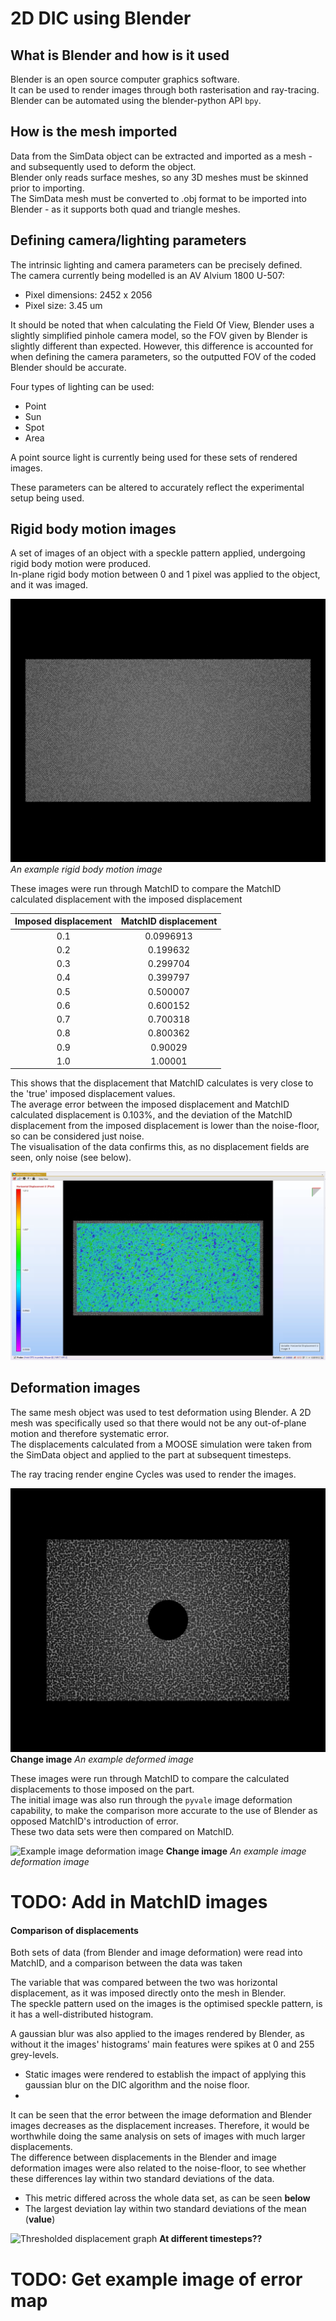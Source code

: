 # 2D DIC using Blender

## What is Blender and how is it used
Blender is an open source computer graphics software.  
It can be used to render images through both rasterisation and ray-tracing.  
Blender can be automated using the blender-python API `bpy`.  


## How is the mesh imported
Data from the SimData object can be extracted and imported as a mesh - and subsequently used to deform the object.  
Blender only reads surface meshes, so any 3D meshes must be skinned prior to importing.  
The SimData mesh must be converted to .obj format to be imported into Blender - as it supports both quad and triangle meshes.   

## Defining camera/lighting parameters
The intrinsic lighting and camera parameters can be precisely defined.  
The camera currently being modelled is an AV Alvium 1800 U-507:  
- Pixel dimensions: 2452 x 2056
- Pixel size: 3.45 um

It should be noted that when calculating the Field Of View, Blender uses a slightly simplified pinhole camera model, so the FOV given by Blender is slightly different than expected. However, this difference is accounted for when defining the camera parameters, so the outputted FOV of the coded Blender should be accurate.   

Four types of lighting can be used:  
- Point 
- Sun
- Spot 
- Area

A point source light is currently being used for these sets of rendered images.  

These parameters can be altered to accurately reflect the experimental setup being used.  
 
## Rigid body motion images
A set of images of an object with a speckle pattern applied, undergoing rigid body motion were produced.  
In-plane rigid body motion between 0 and 1 pixel was applied to the object, and it was imaged.  

![Example rigid body motion image](./example_images/rigid_body_motion_x_1.tiff) 
*An example rigid body motion image*

These images were run through MatchID to compare the MatchID calculated displacement with the imposed displacement  

|Imposed displacement | MatchID displacement |
| :-----------------: | :------------------: |
| 0.1                 |  0.0996913           |
| 0.2                 |  0.199632            |
| 0.3                 |  0.299704            |
| 0.4                 |  0.399797            |
| 0.5                 |  0.500007            |
| 0.6                 |  0.600152            |
| 0.7                 |  0.700318            |
| 0.8                 |  0.800362            |
| 0.9                 |  0.90029             |
| 1.0                 |  1.00001             |

This shows that the displacement that MatchID calculates is very close to the 'true' imposed displacement values.  
The average error between the imposed displacement and MatchID calculated displacement is 0.103%, and the deviation of the MatchID displacement from the imposed displacement is lower than the noise-floor, so can be considered just noise.  
The visualisation of the data confirms this, as no displacement fields are seen, only noise (see below).  

![MatchID rigid body motion data view](./example_images/Case18_rbm_MatchID.png)  


## Deformation images
The same mesh object was used to test deformation using Blender. A 2D mesh was specifically used so that there would not be any out-of-plane motion and therefore systematic error.  
The displacements calculated from a MOOSE simulation were taken from the SimData object and applied to the part at subsequent timesteps. 

The ray tracing render engine Cycles was used to render the images.  

![Example deformation image](./example_images/def_sim_data_10.tiff) **Change image**
*An example deformed image*  

These images were run through MatchID to compare the calculated displacements to those imposed on the part.  
The initial image was also run through the `pyvale` image deformation capability, to make the comparison more accurate to the use of Blender as opposed MatchID's introduction of error.  
These two data sets were then compared on MatchID.  

![Example image deformation image](./example_images/defimage_0010.tiff) **Change image**
*An example image deformation image*  

# TODO: Add in MatchID images 


#### Comparison of displacements
Both sets of data (from Blender and image deformation) were read into MatchID, and a comparison between the data was taken

The variable that was compared between the two was horizontal displacement, as it was imposed directly onto the mesh in Blender.  
The speckle pattern used on the images is the optimised speckle pattern, is it has a well-distributed histogram.  

A gaussian blur was also applied to the images rendered by Blender, as without it the images' histograms' main features were spikes at 0 and 255 grey-levels.  
- Static images were rendered to establish the impact of applying this gaussian blur on the DIC algorithm and the noise floor.  
-  



It can be seen that the error between the image deformation and Blender images decreases as the displacement increases. Therefore, it would be worthwhile doing the same analysis on sets of images with much larger displacements.   
The difference between displacements in the Blender and image deformation images were also related to the noise-floor, to see whether these differences lay within two standard deviations of the data.   
- This metric differed across the whole data set, as can be seen **below**
- The largest deviation lay within two standard deviations of the mean (**value**)  

![Thresholded displacement graph]() **At different timesteps??**


# TODO: Get example image of error map 



